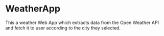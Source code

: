 # WeatherApp
This a weather Web App which extracts data from the Open Weather API and fetch it to user according to the city they selected.
